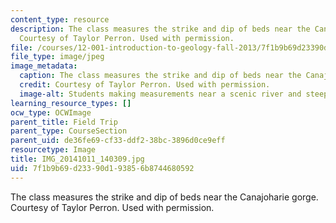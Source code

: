 ```yaml
---
content_type: resource
description: The class measures the strike and dip of beds near the Canajoharie gorge.
  Courtesy of Taylor Perron. Used with permission.
file: /courses/12-001-introduction-to-geology-fall-2013/7f1b9b69d23390d193856b8744680592_IMG_20141011_140309.jpg
file_type: image/jpeg
image_metadata:
  caption: The class measures the strike and dip of beds near the Canajoharie gorge.
  credit: Courtesy of Taylor Perron. Used with permission.
  image-alt: Students making measurements near a scenic river and steep cliffs.
learning_resource_types: []
ocw_type: OCWImage
parent_title: Field Trip
parent_type: CourseSection
parent_uid: de36fe69-cf33-ddf2-38bc-3896d0ce9eff
resourcetype: Image
title: IMG_20141011_140309.jpg
uid: 7f1b9b69-d233-90d1-9385-6b8744680592
---
```

The class measures the strike and dip of beds near the Canajoharie gorge. Courtesy of Taylor Perron. Used with permission.

